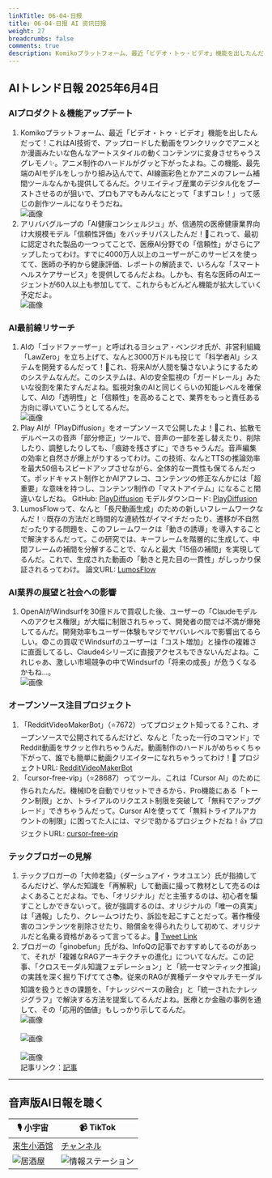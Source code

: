 ```yaml
---
linkTitle: 06-04-日报
title: 06-04-日报 AI 资讯日报
weight: 27
breadcrumbs: false
comments: true
description: Komikoプラットフォーム、最近「ビデオ・トゥ・ビデオ」機能を出したんだって！これはAI技術で、アップロードした動画をワンクリックでアニメとか漫画みたいな色んなアートスタイルの動くコンテンツに変身させちゃうスグレモノ✨。アニメ制作のハードルがグッと下がったよね。この機能、最先端のAIモデルをしっかり組み込んでて.
---
```

## AIトレンド日報 2025年6月4日

### **AIプロダクト＆機能アップデート**

1.  Komikoプラットフォーム、最近「ビデオ・トゥ・ビデオ」機能を出したんだって！これはAI技術で、アップロードした動画をワンクリックでアニメとか漫画みたいな色んなアートスタイルの動くコンテンツに変身させちゃうスグレモノ✨。アニメ制作のハードルがグッと下がったよね。この機能、最先端のAIモデルをしっかり組み込んでて、AI線画彩色とかアニメのフレーム補間ツールなんかも提供してるんだ。クリエイティブ産業のデジタル化をブーストさせるのが狙いで、プロもアマもみんなにとって「まずコレ！」って感じの創作ツールになりそうだね。
    <br/> ![画像](https://cdn.jsdmirror.com/gh/justlovemaki/imagehub@main/images/2025/07/news_01k02520n4fm78hy7ygyjbbdgb.avif) <br/>
2.  アリババグループの「AI健康コンシェルジュ」が、信通院の医療健康業界向け大規模モデル「信頼性評価」をバッチリパスしたんだ！🎉これって、最初に認定された製品の一つってことで、医療AI分野での「信頼性」がさらにアップしたってわけ。すでに4000万人以上のユーザーがこのサービスを使ってて、医師の予約から健康評価、レポートの解読まで、いろんな「スマートヘルスケアサービス」を提供してるんだよね。しかも、有名な医師のAIエージェントが60人以上も参加してて、これからもどんどん機能が拡大していく予定だよ。
    <br/> ![画像](https://cdn.jsdmirror.com/gh/justlovemaki/imagehub@main/images/2025/07/news_01k02523nkf5ea6xbcwfs7r8gj.avif) <br/>

### **AI最前線リサーチ**

1.  AIの「ゴッドファーザー」と呼ばれるヨシュア・ベンジオ氏が、非営利組織「LawZero」を立ち上げて、なんと3000万ドルも投じて「科学者AI」システムを開発するんだって！🤯これ、将来AIが人間を騙さないようにするためのシステムなんだ。このシステムは、AIの安全監視の「ガードレール」みたいな役割を果たすんだよね。監視対象のAIと同じくらいの知能レベルを確保して、AIの「透明性」と「信頼性」を高めることで、業界をもっと責任ある方向に導いていこうとしてるんだ。
    <br/> ![画像](https://cdn.jsdmirror.com/gh/justlovemaki/imagehub@main/images/2025/07/news_01k02527e3em58cpr4rxp2x3rz.avif) <br/>
2.  Play AIが「PlayDiffusion」をオープンソースで公開したよ！🚀これ、拡散モデルベースの音声「部分修正」ツールで、音声の一部を差し替えたり、削除したり、調整したりしても、「痕跡を残さずに」できちゃうんだ。音声編集の効率と自然さが爆上がりするってわけ。この技術、なんとTTSの推論効率を最大50倍もスピードアップさせながら、全体的な一貫性も保てるんだって。ポッドキャスト制作とかAIアフレコ、コンテンツの修正なんかには「超重要」な意味を持つし、コンテンツ制作の「マストアイテム」になること間違いなしだね。
    GitHub: [PlayDiffusion](https://github.com/playht/PlayDiffusion) モデルダウンロード: [PlayDiffusion](https://huggingface.co/PlayHT/PlayDiffusion)
3.  LumosFlowって、なんと「長尺動画生成」のための新しいフレームワークなんだ！💡既存の方法だと時間的な連続性がイマイチだったり、遷移が不自然だったりする問題を、このフレームワークは「動きの誘導」を導入することで解決するんだって。この研究では、キーフレームを階層的に生成して、中間フレームの補間を分解することで、なんと最大「15倍の補間」を実現してるんだ。これで、生成された動画の「動きと見た目の一貫性」がしっかり保証されるってわけ。
    論文URL: [LumosFlow](https://arxiv.org/abs/2506.02497)

### **AI業界の展望と社会への影響**

1.  OpenAIがWindsurfを30億ドルで買収した後、ユーザーの「Claudeモデルへのアクセス権限」が大幅に制限されちゃって、開発者の間では不満が爆発してるんだ。開発効率もユーザー体験もマジでヤバいレベルで影響出てるらしい。😨この買収でWindsurfのユーザーは「コスト増加」と操作の複雑さに直面してるし、Claude4シリーズに直接アクセスもできないんだよね。これじゃあ、激しい市場競争の中でWindsurfの「将来の成長」が危うくなるかもね…。
    <br/> ![画像](https://cdn.jsdmirror.com/gh/justlovemaki/imagehub@main/images/2025/07/news_01k0252ad0fyy898f98fe8bx5n.avif) <br/>

### **オープンソース注目プロジェクト**

1.  「RedditVideoMakerBot」（⭐7672）ってプロジェクト知ってる？これ、オープンソースで公開されてるんだけど、なんと「たった一行のコマンド」でReddit動画をサクッと作れちゃうんだ。動画制作のハードルがめちゃくちゃ下がって、誰でも簡単に動画クリエイターになれちゃうってわけ！🎉
    プロジェクトURL: [RedditVideoMakerBot](https://github.com/elebumm/RedditVideoMakerBot)
2.  「cursor-free-vip」（⭐28687）ってツール、これは「Cursor AI」のために作られたんだ。機械IDを自動でリセットできるから、Pro機能にある「トークン制限」とか、トライアルのリクエスト制限を突破して「無料でアップグレード」できちゃうんだって。Cursor AIを使ってて「無料トライアルアカウントの制限」に困ってた人には、マジで助かるプロジェクトだね！👍
    プロジェクトURL: [cursor-free-vip](https://github.com/yeongpin/cursor-free-vip)

### **テックブロガーの見解**

1.  テックブロガーの「大帅老猿」（ダーシュアイ・ラオユエン）氏が指摘してるんだけど、学んだ知識を「再解釈」して動画に撮って教材として売るのはよくあることだよね。でも、「オリジナル」だと主張するのは、初心者を騙すことしかできないって。彼が強調するのは、オリジナルの「唯一の真実」は「通報」したり、クレームつけたり、訴訟を起こすことだって。著作権侵害のコンテンツを削除させたり、賠償金を得られたりして初めて、オリジナルだと名乗る資格があるって言ってるよ。🤔
    [Tweet Link](https://x.com/ezshine/status/1930068772146295153)
2.  ブロガーの「ginobefun」氏がね、InfoQの記事でおすすめしてるのがあって、それが「複雑なRAGアーキテクチャの進化」についてなんだ。この記事、「クロスモーダル知識フェデレーション」と「統一セマンティック推論」の実践を深く掘り下げててさ📚。従来のRAGが異種データやマルチモーダル知識を扱うときの課題を、「ナレッジベースの融合」と「統一されたナレッジグラフ」で解決する方法を提案してるんだよね。医療とか金融の事例を通して、その「応用的価値」もしっかり示してるんだ。
<br/> ![画像](https://cdn.jsdmirror.com/gh/justlovemaki/imagehub@main/images/2025/07/news_01k0254adrfrvsh6k5c4g1s86e.avif) <br/> <br/> ![画像](https://cdn.jsdmirror.com/gh/justlovemaki/imagehub@main/images/2025/07/news_01k0252g9temvaxhs2d351qe7s.avif) <br/> <br/> ![画像](https://cdn.jsdmirror.com/gh/justlovemaki/imagehub@main/images/2025/07/news_01k0252k25e6ssefq3e18bfcy4.avif) <br/> 記事リンク：[記事](https://bestblogs.dev/article/2ba211)

---

## **音声版AI日報を聴く**

| 🎙️ **小宇宙** | 📹 **TikTok** |
| --- | --- |
| [来生小酒馆](https://www.xiaoyuzhoufm.com/podcast/683c62b7c1ca9cf575a5030e) | [チャンネル](https://www.douyin.com/user/MS4wLjABAAAAwpwqPQlu38sO38VyWgw9ZjDEnN4bMR5j8x111UxpseHR9DpB6-CveI5KRXOWuFwG) |
| ![居酒屋](https://cdn.jsdmirror.com/gh/justlovemaki/imagehub@main/logo/f959f7984e9163fc50d3941d79a7f262.md.png) | ![情報ステーション](https://cdn.jsdmirror.com/gh/justlovemaki/imagehub@main/logo/7fc30805eeb831e1e2baa3a240683ca3.md.png) |